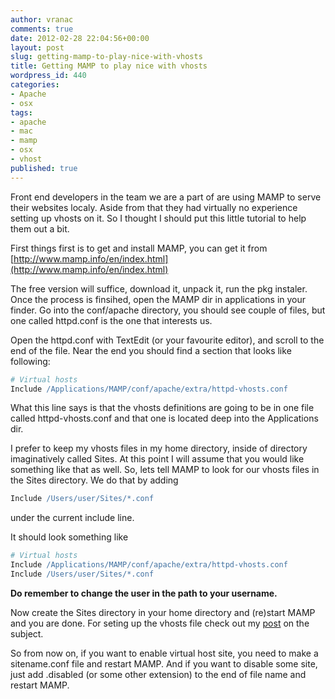 ```yaml
---
author: vranac
comments: true
date: 2012-02-28 22:04:56+00:00
layout: post
slug: getting-mamp-to-play-nice-with-vhosts
title: Getting MAMP to play nice with vhosts
wordpress_id: 440
categories:
- Apache
- osx
tags:
- apache
- mac
- mamp
- osx
- vhost
published: true
---
```


Front end developers in the team we are a part of are using MAMP to serve their websites localy.
Aside from that they had virtually no experience setting up vhosts on it.
So I thought I should put this little tutorial to help them out a bit.
<!--more-->

First things first is to get and install MAMP, you can get it from [http://www.mamp.info/en/index.html](http://www.mamp.info/en/index.html)

The free version will suffice, download it, unpack it, run the pkg instaler.
Once the process is finsihed, open the MAMP dir in applications in your finder.
Go into the conf/apache directory, you should see couple of files, but one called httpd.conf is the one that interests us.

Open the httpd.conf with TextEdit (or your favourite editor), and scroll to the end of the file.
Near the end you should find a section that looks like following:

```apache
# Virtual hosts
Include /Applications/MAMP/conf/apache/extra/httpd-vhosts.conf
```

What this line says is that the vhosts definitions are going to be in one file called httpd-vhosts.conf and that one is located deep into the Applications dir.


I prefer to keep my vhosts files in my home directory, inside of directory imaginatively called Sites.
At this point I will assume that you would like something like that as well.
So, lets tell MAMP to look for our vhosts files in the Sites directory.
We do that by adding

```apache
Include /Users/user/Sites/*.conf
```

under the current include line.

It should look something like
```apache
# Virtual hosts
Include /Applications/MAMP/conf/apache/extra/httpd-vhosts.conf
Include /Users/user/Sites/*.conf
```
**Do remember to change the user in the path to your username.**

Now create the Sites directory in your home directory and (re)start MAMP and you are done.
For seting up the vhosts file check out my [post](http://blog.code4hire.com/2011/03/setting-up-virtual-hosts-for-apache-on-ubuntu-for-local-development/) on the subject.

So from now on, if you want to enable virtual host site, you need to make a sitename.conf file and restart MAMP.
And if you want to disable some site, just add .disabled (or some other extension) to the end of file name and restart MAMP.
